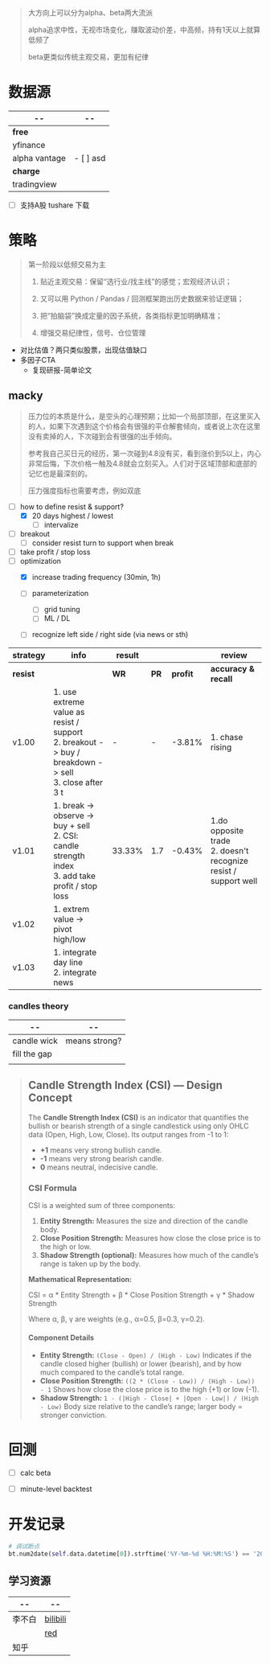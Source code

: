 > 大方向上可以分为alpha、beta两大流派
>
> alpha追求中性，无视市场变化，赚取波动价差，中高频，持有1天以上就算低频了
>
> beta更类似传统主观交易，更加有纪律

# 数据源

| --            | --        |
| ------------- | --------- |
| **free**      |           |
| yfinance      |           |
| alpha vantage | - [ ] asd |
| **charge**    |           |
| tradingview   |           |

- [ ] 支持A股 tushare 下载
  


# 策略

> 第一阶段以低频交易为主
>
> 1. 贴近主观交易：保留“选行业/找主线”的感觉；宏观经济认识；
>
> 2. 又可以用 Python / Pandas / 回测框架跑出历史数据来验证逻辑；
>
> 3. 把“拍脑袋”换成定量的因子系统，各类指标更加明确精准；
> 4. 增强交易纪律性，信号、仓位管理



* 对比估值？两只类似股票，出现估值缺口
* 多因子CTA
  * 复现研报-简单论文

## macky

> 压力位的本质是什么，是空头的心理预期；比如一个局部顶部，在这里买入的人，如果下次遇到这个价格会有很强的平仓解套倾向，或者说上次在这里没有卖掉的人，下次碰到会有很强的出手倾向。
>
> 参考我自己买日元的经历，第一次碰到4.8没有买，看到涨价到5以上，内心非常后悔，下次价格一触及4.8就会立刻买入。人们对于区域顶部和底部的记忆也是最深刻的。
>
> 压力强度指标也需要考虑，例如双底



- [ ] how to define resist & support?
  - [x] 20 days highest / lowest
    - [ ] intervalize
- [ ] breakout
  - [ ] consider resist turn to support when break
- [ ] take profit / stop loss
- [ ] optimization
  - [x] increase trading frequency (30min, 1h)
  - [ ] parameterization
    - [ ] grid tuning
    - [ ] ML / DL
  - [ ] recognize left side / right side (via news or sth)



| strategy   | info                                                         | result |        |            | review                                                       |
| ---------- | ------------------------------------------------------------ | ------ | ------ | ---------- | ------------------------------------------------------------ |
| **resist** |                                                              | **WR** | **PR** | **profit** | **accuracy & recall**                                        |
| v1.00      | 1. use extreme value as resist / support<br />2. breakout -> buy / breakdown -> sell <br />3. close after 3 t | -      | -      | -3.81%     | 1. chase rising                                              |
| v1.01      | 1. break -> observe -> buy + sell<br />2. CSI: candle strength index<br />3. add take profit / stop loss | 33.33% | 1.7    | -0.43%     | 1.do opposite trade<br />2. doesn't recognize resist / support well |
| v1.02      | 1. extrem value -> pivot high/low<br />                      |        |        |            |                                                              |
| v1.03      | 1. integrate day line<br />2. integrate news                 |        |        |            |                                                              |



### candles theory

| --           | --            |
| ------------ | ------------- |
| candle wick  | means strong? |
| fill the gap |               |
|              |               |

> ## Candle Strength Index (CSI) — Design Concept
>
> The **Candle Strength Index (CSI)** is an indicator that quantifies the bullish or bearish strength of a single candlestick using only OHLC data (Open, High, Low, Close). Its output ranges from -1 to 1:
>
> - **+1** means very strong bullish candle.
> - **-1** means very strong bearish candle.
> - **0** means neutral, indecisive candle.
>
> ### CSI Formula
>
> CSI is a weighted sum of three components:
>
> 1. **Entity Strength:** Measures the size and direction of the candle body.
> 2. **Close Position Strength:** Measures how close the close price is to the high or low.
> 3. **Shadow Strength (optional):** Measures how much of the candle’s range is taken up by the body.
>
> **Mathematical Representation:**
>
> CSI = α * Entity Strength + β * Close Position Strength + γ * Shadow Strength
>
> Where α, β, γ are weights (e.g., α=0.5, β=0.3, γ=0.2).
>
> #### Component Details
>
> - **Entity Strength:**
>   `(Close - Open) / (High - Low)`
>   Indicates if the candle closed higher (bullish) or lower (bearish), and by how much compared to the candle’s total range.
> - **Close Position Strength:**
>   `((2 * (Close - Low)) / (High - Low)) - 1`
>   Shows how close the close price is to the high (+1) or low (-1).
> - **Shadow Strength:**
>   `1 - (|High - Close| + |Open - Low|) / (High - Low)`
>   Body size relative to the candle’s range; larger body = stronger conviction.
>
> 





# 回测

- [ ] calc beta
- [ ] minute-level backtest



# 开发记录

```python
# 调试断点
bt.num2date(self.data.datetime[0]).strftime('%Y-%m-%d %H:%M:%S') == '2025-06-19 08:00:00'
```



## 学习资源

| --     | --                                                           |
| ------ | ------------------------------------------------------------ |
| 李不白 | [bilibili](https://space.bilibili.com/3546791769279104?spm_id_from=333.1387.follow.user_card.click) |
|        | [red](https://www.xiaohongshu.com/user/profile/5f5eeab900000000010047bc?xsec_token=ABuufNWq0rQRznfAUzNjZ6-5ZJYu-DC1GR3Dyn8F34naM%3D&xsec_source=pc_search) |
| 知乎   |                                                              |

